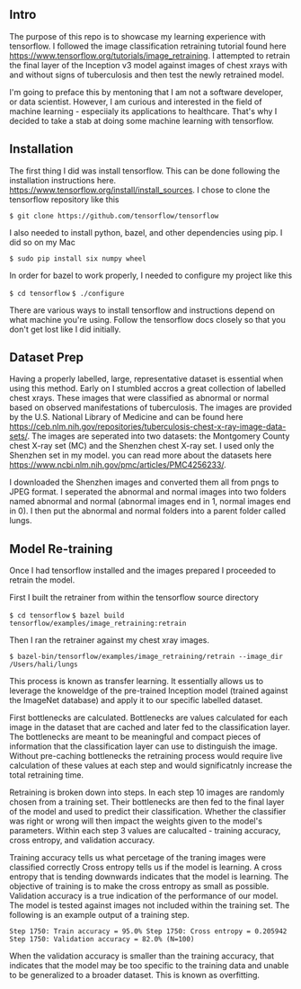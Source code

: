 ## Intro
The purpose of this repo is to showcase my learning experience with tensorflow. I followed the image classification retraining tutorial found here https://www.tensorflow.org/tutorials/image_retraining.
I attempted to retrain the final layer of the Inception v3 model against images of chest xrays with and without signs of tuberculosis and then test the newly retrained model.

I'm going to preface this by mentoning that I am not a software developer, or data scientist. However, I am curious and interested in the field of machine learning - especiialy its applications to healthcare. That's why I decided to take a stab at doing some machine learning with tensorflow.  

## Installation
The first thing I did was install tensorflow. This can be done following the installation instructions here. https://www.tensorflow.org/install/install_sources.
I chose to clone the tensorflow repository like this 

`$ git clone https://github.com/tensorflow/tensorflow` 

I also needed to install python, bazel, and other dependencies using pip. I did so on my Mac 

`$ sudo pip install six numpy wheel`

In order for bazel to work properly, I needed to configure my project like this 

`$ cd tensorflow`
`$ ./configure`

There are various ways to install tensorflow and instructions depend on what machine you're using. Follow the tensorflow docs closely so that you don't get lost like I did initially.

## Dataset Prep
Having a properly labelled, large, representative dataset is essential when using this method. 
Early on I stumbled accros a great collection of labelled chest xrays. These images that were classified as abnormal or normal based on observed manifestations of tuberculosis. The images are provided by the U.S. National Library of Medicine and can be found here https://ceb.nlm.nih.gov/repositories/tuberculosis-chest-x-ray-image-data-sets/. The images are seperated into two datasets: the Montgomery County chest X-ray set (MC) and the Shenzhen chest X-ray set. I used only the Shenzhen set in my model. you can read more about the datasets here https://www.ncbi.nlm.nih.gov/pmc/articles/PMC4256233/.

I downloaded the Shenzhen images and converted them all from pngs to JPEG format. I seperated the abnormal and normal images into two folders named abnormal and normal (abnormal images end in 1, normal images end in 0). I then put the abnormal and normal folders into a parent folder called lungs.

## Model Re-training 
Once I had tensorflow installed and the images prepared I proceeded to retrain the model. 

First I built the retrainer from within the tensorflow source directory

`$ cd tensorflow`
`$ bazel build tensorflow/examples/image_retraining:retrain`

Then I ran the retrainer against my chest xray images. 

`$ bazel-bin/tensorflow/examples/image_retraining/retrain --image_dir /Users/hali/lungs`

This process is known as transfer learning. It essentially allows us to leverage the knoweldge of the pre-trained Inception model (trained against the ImageNet database) and apply it to our specific labelled dataset.

First bottlenecks are calculated. Bottlenecks are values calculated for each image in the dataset that are cached and later fed to the classification layer. The bottlenecks are meant to be meaningful and compact pieces of information that the classification layer can use to distinguish the image. Without pre-caching bottlenecks the retraining process would require live calculation of these values at each step and would significatnly increase the total retraining time. 

Retraining is broken down into steps. In each step 10 images are randomly chosen from a training set. Their bottlenecks are then fed to the final layer of the model and used to predict their classification. Whether the classifier was right or wrong will then impact the weights given to the model's parameters. Within each step 3 values are calucalted - training accuracy, cross entropy, and validation accuracy.

Training accuracy tells us what percetage of the traning images were classified correctly
Cross entropy tells us if the model is learning. A cross entropy that is tending downwards indicates that the model is learning. The objective of training is to make the cross entropy as small as possible.
Validation accuracy is a true indication of the performance of our model. The model is tested against images not included within the training set.
The following is an example output of a training step. 

`Step 1750: Train accuracy = 95.0%
Step 1750: Cross entropy = 0.205942
Step 1750: Validation accuracy = 82.0% (N=100)`

When the validation accuracy is smaller than the training accuracy, that indicates that the model may be too specific to the training data and unable to be generalized to a broader dataset. This is known as overfitting. 


